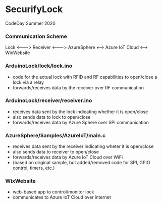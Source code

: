 # SecurifyLock
CodeDay Summer 2020

### Communication Scheme
Lock <---> Receiver <---> AzureSphere <--> Azure IoT Cloud <--> WixWebsite

### ArduinoLock/lock/lock.ino
- code for the actual lock with RFID and RF capabilities to open/close a lock via a relay
- forwards/receives data by the receiver over RF communication

### ArduinoLock/receiver/receiver.ino
- receives data sent by the lock indicating whether it is open/close
- also sends data to lock to open/close
- forwards/receives data by Azure Sphere over SPI communication

### AzureSphere/Samples/AzureIoT/main.c
- receives data sent by the receiver indicating wheter it is open/close
- also sends data to receiver to open/close
- forwards/receives data by Azure IoT Cloud over WiFi
- (based on original sample, but added/removed code for SPI, GPIO control, timers, etc.)

### WixWebsite
- web-based app to control/monitor lock
- communicates to Azure IoT Cloud over internet